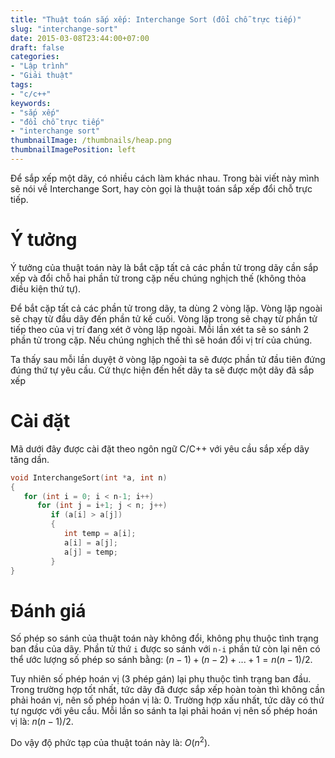 ```yaml
---
title: "Thuật toán sắp xếp: Interchange Sort (đổi chỗ trực tiếp)"
slug: "interchange-sort"
date: 2015-03-08T23:44:00+07:00
draft: false
categories:
- "Lập trình"
- "Giải thuật"
tags:
- "c/c++"
keywords:
- "sắp xếp"
- "đổi chỗ trực tiếp"
- "interchange sort"
thumbnailImage: /thumbnails/heap.png
thumbnailImagePosition: left
---
```


Để sắp xếp một dãy, có nhiều cách làm khác nhau. Trong bài viết này mình sẽ nói về Interchange Sort, hay còn gọi là thuật toán sắp xếp đổi chỗ trực tiếp.

<!--more-->

# Ý tưởng

Ý tưởng của thuật toán này là bắt cặp tất cả các phần tử trong dãy cần sắp xếp và đổi chỗ hai phần tử trong cặp nếu chúng nghịch thế (không thỏa điều kiện thứ tự).

Để bắt cặp tất cả các phần tử trong dãy, ta dùng 2 vòng lặp. Vòng lặp ngoài sẽ chạy từ đầu dãy đến phần tử kế cuối. Vòng lặp trong sẽ chạy từ phần tử tiếp theo của vị trí đang xét ở vòng lặp ngoài. Mỗi lần xét ta sẽ so sánh 2 phần tử trong cặp. Nếu chúng nghịch thế thì sẽ hoán đổi vị trí của chúng.

Ta thấy sau mỗi lần duyệt ở vòng lặp ngoài ta sẽ được phần tử đầu tiên đứng đúng thứ tự yêu cầu. Cứ thực hiện đến hết dãy ta sẽ được một dãy đã sắp xếp

# Cài đặt

Mã dưới đây được cài đặt theo ngôn ngữ C/C++ với yêu cầu sắp xếp dãy tăng dần.

```cpp
void InterchangeSort(int *a, int n)
{
   for (int i = 0; i < n-1; i++)
      for (int j = i+1; j < n; j++)
         if (a[i] > a[j])
         {
            int temp = a[i];
            a[i] = a[j];
            a[j] = temp;
         }
}
```

# Đánh giá

Số phép so sánh của thuật toán này không đổi, không phụ thuộc tình trạng ban đầu của dãy. Phần tử thứ `i` được so sánh với `n-i` phần tử còn lại nên có thể ước lượng số phép so sánh bằng: $(n-1) + (n-2) + ... + 1 = n(n - 1)/2$.

Tuy nhiên số phép hoán vị (3 phép gán) lại phụ thuộc tình trạng ban đầu. Trong trường hợp tốt nhất, tức dãy đã được sắp xếp hoàn toàn thì không cần phải hoán vị, nên số phép hoán vị là: 0.
Trường hợp xấu nhất, tức dãy có thứ tự ngược với yêu cầu. Mỗi lần so sánh ta lại phải hoán vị nên số phép hoán vị là: $n(n - 1)/2$.

Do vậy độ phức tạp của thuật toán này là: $O(n^2)$.